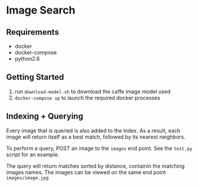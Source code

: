 # Image Search

## Requirements

* docker
* docker-compose
* python2.6

## Getting Started

1. run `download-model.sh` to download the caffe image model used
2. `docker-compose up` to launch the required docker processes


## Indexing + Querying

Every image that is queried is also added to the index. As a result,
each image will return itself as a best match, followed by its nearest
neighbors.

To perform a query, POST an image to the `images` end point. See the
`test.py` script for an example.

The query will return matches sorted by distance, containin the matching
images names. The images can be viewed on the same end point `images/image.jpg`



